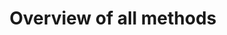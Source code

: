 ---
# chapter headline title
title: Overview of all methods
# chapter url slug
slug: overview
# chapter sections, also used for building the sidebar navigation
sections: 
  - slug: overview-products
    title: Products
    sections: 
    - slug: overview-products-request
      title: Products request
    - slug: overview-products-facets
      title: Faceted search
    - slug: overview-products-response
      title: Products response
  - slug: overview-categories
    title: Categories
  - slug: overview-shops
    title: Shops
  - slug: overview-shop-properties
    title: Shop properties
# position, used for sorting the chapters
position: 3

---